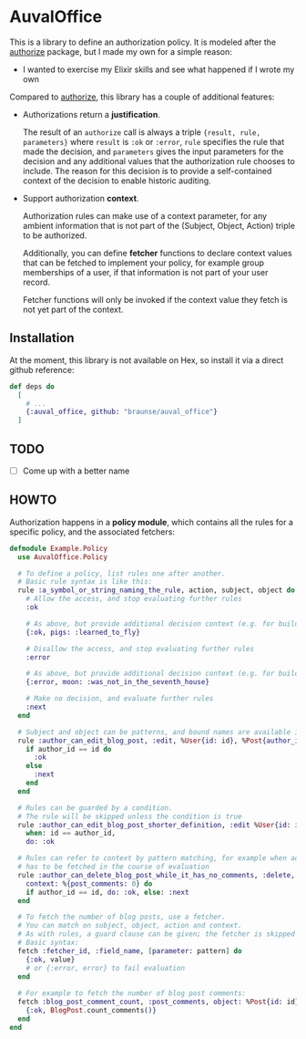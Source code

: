 # AuvalOffice

<!-- MDOC -->

This is a library to define an authorization policy.
It is modeled after the [authorize](https://github.com/jfrolich/authorize) package,
but I made my own for a simple reason:

- I wanted to exercise my Elixir skills and see what happened if I wrote my own

Compared to [authorize](https://github.com/jfrolich/authorize),
this library has a couple of additional features:

- Authorizations return a **justification**.

  The result of an `authorize` call is always a triple `{result, rule, parameters}`
  where `result` is `:ok` or `:error`,
  `rule` specifies the rule that made the decision, and
  `parameters` gives the input parameters for the decision and any additional values that the
  authorization rule chooses to include.
  The reason for this decision is to provide a self-contained context of the decision
  to enable historic auditing.

- Support authorization **context**.

  Authorization rules can make use of a context parameter, for any ambient information
  that is not part of the (Subject, Object, Action) triple to be authorized.

  Additionally, you can define **fetcher** functions to declare context values that
  can be fetched to implement your policy, for example group memberships of a user,
  if that information is not part of your user record.

  Fetcher functions will only be invoked if the context value they fetch is not yet
  part of the context.

## Installation

At the moment, this library is not available on Hex, so install it via a direct github reference:

```elixir
def deps do
  [
    # ...
    {:auval_office, github: "braunse/auval_office"}
  ]
```

## TODO

- [ ] Come up with a better name

## HOWTO

Authorization happens in a **policy module**, which contains all the rules for a specific policy,
and the associated fetchers:

```elixir
defmodule Example.Policy
  use AuvalOffice.Policy

  # To define a policy, list rules one after another.
  # Basic rule syntax is like this:
  rule :a_symbol_or_string_naming_the_rule, action, subject, object do
    # Allow the access, and stop evaluating further rules
    :ok

    # As above, but provide additional decision context (e.g. for building an audit trail)
    {:ok, pigs: :learned_to_fly}

    # Disallow the access, and stop evaluating further rules
    :error

    # As above, but provide additional decision context (e.g. for building an audit trail)
    {:error, moon: :was_not_in_the_seventh_house}

    # Make no decision, and evaluate further rules
    :next
  end

  # Subject and object can be patterns, and bound names are available in the body of the rule
  rule :author_can_edit_blog_post, :edit, %User{id: id}, %Post{author_id: author_id} do
    if author_id == id do
      :ok
    else
      :next
    end
  end

  # Rules can be guarded by a condition.
  # The rule will be skipped unless the condition is true
  rule :author_can_edit_blog_post_shorter_definition, :edit %User{id: id}, %Post{author_id: author_id},
    when: id == author_id,
    do: :ok

  # Rules can refer to context by pattern matching, for example when additional information
  # has to be fetched in the course of evaluation
  rule :author_can_delete_blog_post_while_it_has_no_comments, :delete, %User{id: id}, %Post{author_id},
    context: %{post_comments: 0} do
    if author_id == id, do: :ok, else: :next
  end

  # To fetch the number of blog posts, use a fetcher.
  # You can match on subject, object, action and context.
  # As with rules, a guard clause can be given; the fetcher is skipped when the guard clause evaluates to false
  # Basic syntax:
  fetch :fetcher_id, :field_name, [parameter: pattern] do
    {:ok, value}
    # or {:error, error} to fail evaluation
  end
  
  # For example to fetch the number of blog post comments:
  fetch :blog_post_comment_count, :post_comments, object: %Post{id: id} do
    {:ok, BlogPost.count_comments()}
  end
end
```
